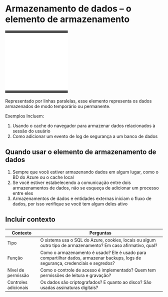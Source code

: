 # Armazenamento de dados – o elemento de armazenamento

![](data-store.png)

Representado por linhas paralelas, esse elemento representa os dados armazenados de modo temporário ou permanente.

Exemplos Incluem: 

1. Usando o cache do navegador para armazenar dados relacionados à sessão do usuário
2. Como adicionar um evento de log de segurança a um banco de dados


## Quando usar o elemento de armazenamento de dados

1. Sempre que você estiver armazenando dados em algum lugar, como o BD do Azure ou o cache local
2. Se você estiver estabelecendo a comunicação entre dois armazenamentos de dados, não se esqueça de adicionar um processo entre eles
3. Armazenamentos de dados e entidades externas iniciam o fluxo de dados, por isso verifique se você tem algum deles ativo


## Incluir contexto

| Contexto | Perguntas |
| -------- | --------- |
| Tipo | O sistema usa o SQL do Azure, cookies, locais ou algum outro tipo de armazenamento? Em caso afirmativo, qual? |
| Função | Como o armazenamento é usado? Ele é usado para compartilhar dados, armazenar backups, logs de segurança, credenciais e segredos? |
| Nível de permissão | Como o controle de acesso é implementado? Quem tem permissões de leitura e gravação? |
| Controles adicionais | Os dados são criptografados? E quanto ao disco? São usadas assinaturas digitais? |